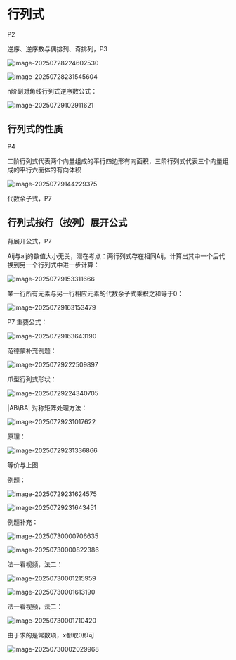 # 行列式

P2

逆序、逆序数与偶排列、奇排列，P3

![image-20250728224602530](线代.assets/image-20250728224602530.png)

![image-20250728231545604](线代.assets/image-20250728231545604.png)

n阶副对角线行列式逆序数公式：

![image-20250729102911621](线代.assets/image-20250729102911621.png)

## 行列式的性质

P4

二阶行列式代表两个向量组成的平行四边形有向面积，三阶行列式代表三个向量组成的平行六面体的有向体积

![image-20250729144229375](线代.assets/image-20250729144229375.png)

代数余子式，P7

## 行列式按行（按列）展开公式

背展开公式，P7

Aij与aij的数值大小无关，潜在考点：两行列式存在相同Aij，计算出其中一个后代换到另一个行列式中进一步计算：

![image-20250729153311666](线代.assets/image-20250729153311666.png)

某一行所有元素与另一行相应元素的代数余子式乘积之和等于0：

![image-20250729163153479](线代.assets/image-20250729163153479.png)

P7 重要公式：

![image-20250729163643190](线代.assets/image-20250729163643190.png)

范德蒙补充例题：

![image-20250729222509897](线代.assets/image-20250729222509897.png)

爪型行列式形状：

![image-20250729224340705](线代.assets/image-20250729224340705.png)

|AB\BA| 对称矩阵处理方法：

![image-20250729231017622](线代.assets/image-20250729231017622.png)

原理：

![image-20250729231336866](线代.assets/image-20250729231336866.png)

等价与上图

例题：

![image-20250729231624575](线代.assets/image-20250729231624575.png)

![image-20250729231643451](线代.assets/image-20250729231643451.png)

例题补充：

![image-20250730000706635](线代.assets/image-20250730000706635.png)

![image-20250730000822386](线代.assets/image-20250730000822386.png)

法一看视频，法二：

![image-20250730001215959](线代.assets/image-20250730001215959.png)

![image-20250730001613190](线代.assets/image-20250730001613190.png)

法一看视频，法二：

![image-20250730001710420](线代.assets/image-20250730001710420.png)

由于求的是常数项，x都取0即可

![image-20250730002029968](线代.assets/image-20250730002029968.png)